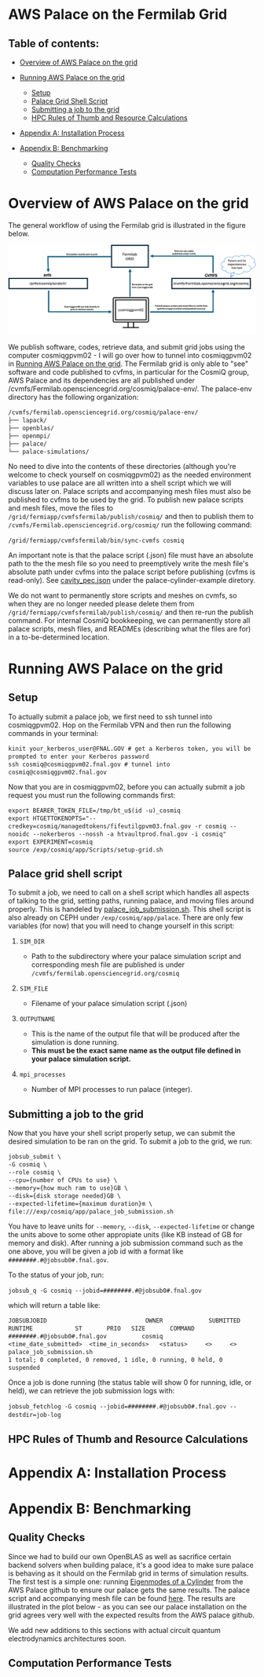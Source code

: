 # AWS Palace on the Fermilab Grid

## Table of contents: 
- [Overview of AWS Palace on the grid](#overview-of-aws-palace-on-the-grid)
- [Running AWS Palace on the grid](#running-aws-palace-on-the-grid)
    - [Setup](#setup)
    - [Palace Grid Shell Script](#palace-grid-shell-script)
    - [Submitting a job to the grid](#submitting-a-job-to-the-grid)
    - [HPC Rules of Thumb and Resource Calculations](#hpc-rules-of-thumb-and-resource-calculations)

- [Appendix A: Installation Process](#appendix-a-installation-process)
- [Appendix B: Benchmarking](#appendix-b-benchmarking)
    - [Quality Checks](#quality-checks)
    - [Computation Performance Tests](#computation-performance-tests)
  
# Overview of AWS Palace on the grid

The general workflow of using the Fermilab grid is illustrated in the figure below. 

![Logo](Figures/palace-grid-flowchart.jpg)

We publish software, codes, retrieve data, and submit grid jobs using the computer cosmiqgpvm02 - I will go over how to tunnel into cosmiqgpvm02 in [Running AWS Palace on the grid](#running-aws-palace-on-the-grid). The Fermilab grid is only able to "see" software and code published to cvfms, in particular for the CosmiQ group, AWS Palace and its dependencies are all published under /cvmfs/Fermilab.opensciencegrid.org/cosmiq/palace-env/. The palace-env directory has the following organization:

```
/cvmfs/fermilab.opensciencegrid.org/cosmiq/palace-env/
├── lapack/
├── openblas/
├── openmpi/
├── palace/
└── palace-simulations/
```

No need to dive into the contents of these directories (although you're welcome to check yourself on cosmiqgpvm02) as the needed environment variables to use palace are all written into a shell script which we will discuss later on. Palace scripts and accompanying mesh files must also be published to cvfms to be used by the grid. To publish new palace scripts and mesh files, move the files to ```/grid/fermiapp/cvmfsfermilab/publish/cosmiq/``` and then to publish them to ```/cvmfs/Fermilab.opensciencegrid.org/cosmiq/``` run the following command:

```/grid/fermiapp/cvmfsfermilab/bin/sync-cvmfs cosmiq```

An important note is that the palace script (.json) file must have an absolute path to the the mesh file so you need to preemptively write the mesh file's absolute path under cvfms into the palace script before publishing (cvfms is read-only). See [cavity_pec.json](palace-cylinder-example/cavity_pec.json) under the palace-cylinder-example diretory. 

We do not want to permanently store scripts and meshes on cvmfs, so when they are no longer needed please delete them from ```/grid/fermiapp/cvmfsfermilab/publish/cosmiq/``` and then re-run the publish command. For internal CosmiQ bookkeeping, we can permanently store all palace scripts, mesh files, and READMEs (describing what the files are for) in a to-be-determined location. 

# Running AWS Palace on the grid
## Setup
To actually submit a palace job, we first need to ssh tunnel into cosmiqgpvm02. Hop on the Fermilab VPN and then run the following commands in your terminal:

```
kinit your_kerberos_user@FNAL.GOV # get a Kerberos token, you will be prompted to enter your Kerberos password
ssh cosmiq@cosmiqgpvm02.fnal.gov # tunnel into cosmiq@cosmiqgpvm02.fnal.gov
```

Now that you are in cosmiqgpvm02, before you can actually submit a job request you must run the following commands first:

```
export BEARER_TOKEN_FILE=/tmp/bt_u$(id -u)_cosmiq
export HTGETTOKENOPTS="--credkey=cosmiq/managedtokens/fifeutilgpvm03.fnal.gov -r cosmiq --nooidc --nokerberos --nossh -a htvaultprod.fnal.gov -i cosmiq"
export EXPERIMENT=cosmiq
source /exp/cosmiq/app/Scripts/setup-grid.sh
```

## Palace grid shell script
To submit a job, we need to call on a shell script which handles all aspects of talking to the grid, setting paths, running palace, and moving files around properly. This is handeled by [palace_job_submission.sh](palace_job_submission.sh). This shell script is also already on CEPH under ```/exp/cosmiq/app/palace```. There are only few variables (for now) that you will need to change yourself in this script:

1. ```SIM_DIR```
   - Path to the subdirectory where your palace simulation script and corresponding mesh file are published is under ```/cvmfs/fermilab.opensciencegrid.org/cosmiq```

2. ```SIM_FILE```
   - Filename of your palace simulation script (.json)

3. ```OUTPUTNAME```
   - This is the name of the output file that will be produced after the simulation is done running.
   - **This must be the exact same name as the output file defined in your palace simulation script.**
     
4. ```mpi_processes```
   - Number of MPI processes to run palace (integer).
     
## Submitting a job to the grid

Now that you have your shell script properly setup, we can submit the desired simulation to be ran on the grid. To submit a job to the grid, we run:

```
jobsub_submit \
-G cosmiq \
--role cosmiq \
--cpu={number of CPUs to use} \
--memory={how much ram to use}GB \
--disk={disk storage needed}GB \
--expected-lifetime={maximum duration}m \
file:///exp/cosmiq/app/palace_job_submission.sh 
```

You have to leave units for ```--memory```, ```--disk```, ```--expected-lifetime``` or change the units above to some other appropiate units (like KB instead of GB for memory and disk). After running a job submission command such as the one above, you will be given a job id with a format like ```########.#@jobsub0#.fnal.gov```. 

To the status of your job, run: 

```jobsub_q -G cosmiq --jobid=########.#@jobsub0#.fnal.gov```

which will return a table like: 

```
JOBSUBJOBID                            OWNER             SUBMITTED            RUNTIME            ST       PRIO   SIZE       COMMAND
########.#@jobsub0#.fnal.gov          cosmiq       <time_date_submitted>  <time_in_seconds>   <status>     <>     <>    palace_job_submission.sh 
1 total; 0 completed, 0 removed, 1 idle, 0 running, 0 held, 0 suspended
```

Once a job is done running (the status table will show 0 for running, idle, or held), we can retrieve the job submission logs with:

```jobsub_fetchlog -G cosmiq --jobid=########.#@jobsub0#.fnal.gov --destdir=job-log```

## HPC Rules of Thumb and Resource Calculations

# Appendix A: Installation Process 
# Appendix B: Benchmarking
## Quality Checks
Since we had to build our own OpenBLAS as well as sacrifice certain backend solvers when building palace, it's a good idea to make sure palace is behaving as it should on the Fermilab grid in terms of simulation results. The first test is a simple one: running [Eigenmodes of a Cylinder](https://awslabs.github.io/palace/dev/examples/cylinder/) from the AWS Palace github to ensure our palace gets the same results. The palace script and accompanying mesh file can be found [here](palace-cylinder-example). The results are illustrated in the plot below - as you can see our palace installation on the grid agrees very well with the expected results from the AWS palace github.


We add new additions to this sections with actual circuit quantum electrodynamics architectures soon.

## Computation Performance Tests 
